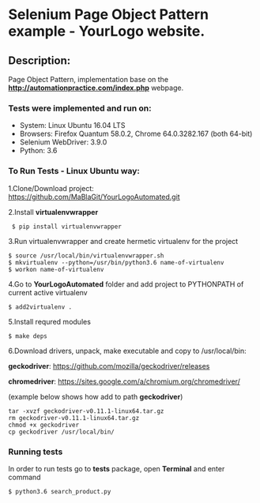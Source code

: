 # Selenium Page Object Pattern example  - YourLogo website.

## Description:
Page Object Pattern, implementation base on the __http://automationpractice.com/index.php__ webpage.

### Tests were implemented and run on:

* System: Linux Ubuntu 16.04 LTS
* Browsers: Firefox Quantum 58.0.2, Chrome 64.0.3282.167 (both 64-bit)
* Selenium WebDriver: 3.9.0
* Python: 3.6

### To Run Tests - Linux Ubuntu way:

1.Clone/Download project: https://github.com/MaBlaGit/YourLogoAutomated.git

2.Install __virtualenvwrapper__
```
 $ pip install virtualenvwrapper
```
3.Run virtualenvwrapper and create hermetic virtualenv for the project

```
$ source /usr/local/bin/virtualenvwrapper.sh
$ mkvirtualenv --python=/usr/bin/python3.6 name-of-virtualenv
$ workon name-of-virtualenv
```

4.Go to  __YourLogoAutomated__ folder and add project to PYTHONPATH of current active virtualenv

```
$ add2virtualenv .
```
5.Install requred modules

```
$ make deps
```

6.Download drivers, unpack, make executable and copy to /usr/local/bin:

__geckodriver__: https://github.com/mozilla/geckodriver/releases

__chromedriver__: https://sites.google.com/a/chromium.org/chromedriver/

(example below shows how add to path __geckodriver__)

```
tar -xvzf geckodriver-v0.11.1-linux64.tar.gz
rm geckodriver-v0.11.1-linux64.tar.gz
chmod +x geckodriver
cp geckodriver /usr/local/bin/
```

### Running tests

In order to run tests go to __tests__ package, open __Terminal__ and enter command
```
$ python3.6 search_product.py